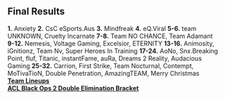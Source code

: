<div id="q" style="padding: 0 10px;">
<h2>Final Results</h2>
<p>
<b>1.</b> Anxiety
<b>2.</b> CsC eSports.Aus
<b>3.</b> Mindfreak
<b>4.</b> eQ.Viral
<b>5-6.</b> team UNKNOWN, Cruelty Incarnate
<b>7-8.</b> Team NO CHANCE, Team Adamant
<b>9-12.</b> Nemesis, Voltage Gaming, Excelsior, ETERNITY
<b>13-16.</b> Animosity, iGnitionz, Team Nv, Super Heroes In Training
<b>17-24.</b> AoNo, Snx.Breaking Point, fluf, Titanic, instantFame, auRa, Dreams 2 Reality, Audacious Gaming
<b>25-32.</b> Carrion, First Strike, Team Nocturnal, Contempt, MoTivaTioN, Double Penetration, AmazingTEAM, Merry Christmas
<br><b>
<a href="http://www.aclpro.com.au/forums/topic/19244-acl-black-ops-2-december-online-tournament-registration/">Team Lineups</a><b><br>
<a href="http://challonge.com/ACLBlops2DecemberODC">ACL Black Ops 2 Double Elimination Bracket</a><b>
</b></b></b></p>
</div>